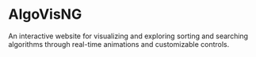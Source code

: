 # AlgoVisNG
An interactive website for visualizing and exploring sorting and searching algorithms through real-time animations and customizable controls.
